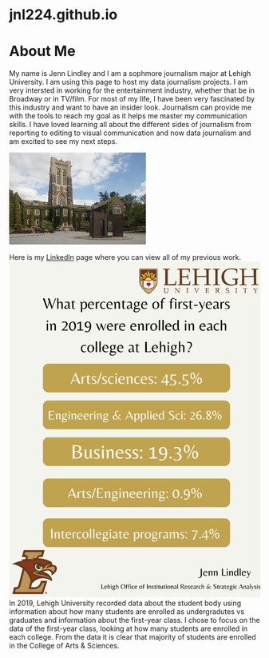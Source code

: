 # jnl224.github.io
# About Me
My name is Jenn Lindley and I am a sophmore journalism major at Lehigh University. I am using this page to host my data journalism projects.
I am very intersted in working for the entertainment industry, whether that be in Broadway or in TV/film. For most of my life, I have been very fascinated by this industry and want to have an insider look. Journalism can provide me with the tools to reach my goal as it helps me master my communication skills. I have loved learning all about the different sides of journalism from reporting to editing to visual communication and now data journalism and am excited to see my next steps. 

![image](https://github.com/jnl224/jnl224.github.io/blob/main/download.jpg?raw=true)

Here is my [LinkedIn](https://www.linkedin.com/in/jennifer-lindley-85130b225/) page where you can view all of my previous work.
![image](https://github.com/jnl224/jnl224.github.io/blob/main/this%20one.png?raw=true)
In 2019, Lehigh University recorded data about the student body using information about how many students are enrolled as undergradutes vs graduates and information about the first-year class. I chose to focus on the data of the first-year class, looking at how many students are enrolled in each college. From the data it is clear that majority of students are enrolled in the College of Arts & Sciences.
